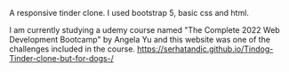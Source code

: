 A responsive tinder clone. I used bootstrap 5, basic css and html.

I am currently studying a udemy course named "The Complete 2022 Web Development Bootcamp" by Angela Yu 
and this website was one of the challenges included in the course.
https://serhatandic.github.io/Tindog-Tinder-clone-but-for-dogs-/
